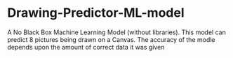 # Drawing-Predictor-ML-model
A No Black Box Machine Learning Model (without libraries).
This model can predict 8 pictures being drawn on a Canvas.
The accuracy of the modle depends upon the amount of correct data it was given
